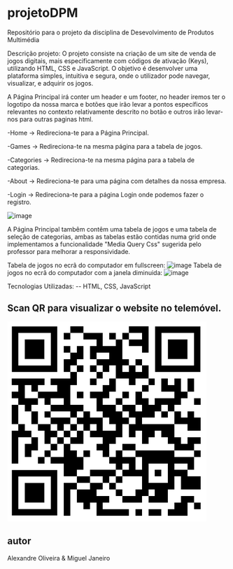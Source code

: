 # projetoDPM
Repositório para o projeto da disciplina de Desevolvimento de Produtos Multimédia


Descrição projeto: O projeto consiste na criação de um site de venda de jogos digitais, mais especificamente com códigos de ativação (Keys), utilizando HTML, CSS e JavaScript. O objetivo é desenvolver uma plataforma simples, intuitiva e segura, onde o utilizador pode navegar, visualizar, e adquirir os jogos.


A Página Principal irá conter um header e um footer, no header iremos ter o logotipo da nossa marca e botões que irão levar a pontos específicos relevantes no contexto relativamente descrito no botão e outros irão levar-nos para outras paginas html.

-Home -> Redireciona-te para a Página Principal.


-Games -> Redireciona-te na mesma página para a tabela de jogos.


-Categories -> Redireciona-te na mesma página para a tabela de categorias.

-About -> Redireciona-te para uma página com detalhes da nossa empresa.


-Login -> Redireciona-te para a página Login onde podemos fazer o registro. 


![image](https://github.com/user-attachments/assets/90bf226f-f054-4202-9b94-c0b042b88624)

A Página Principal tambêm contêm uma tabela de jogos e uma tabela de seleção de categorias, ambas as tabelas estão contidas numa grid onde implementamos a funcionalidade "Media Query Css" sugerida pelo professor para melhorar a responsividade.

Tabela de jogos no ecrã do computador em fullscreen:
![image](https://github.com/user-attachments/assets/50ab49fc-32d8-403e-849d-eb3c952a869e)
Tabela de jogos no ecrã do computador com a janela diminuida:
![image](https://github.com/user-attachments/assets/8042141d-91d4-4499-a188-392dc506d06c)


Tecnologias Utilizadas:
-- HTML, CSS, JavaScript 

## Scan QR para visualizar o website no telemóvel.

![QR Code](imgs/qrcode/qr_site.png)


## autor
Alexandre Oliveira & Miguel Janeiro
